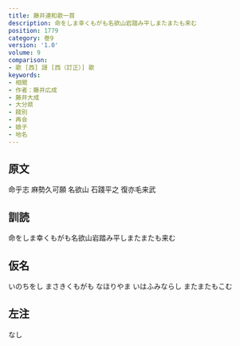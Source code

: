 ```yaml
---
title: 藤井連和歌一首
description: 命をしま幸くもがも名欲山岩踏み平しまたまたも来む
position: 1779
category: 巻9
version: '1.0'
volume: 9
comparison:
- 歌 [西] 謌 [西（訂正）] 歌
keywords:
- 相聞
- 作者：藤井広成
- 藤井大成
- 大分県
- 餞別
- 再会
- 娘子
- 地名
---
```


## 原文

命乎志 麻勢久可願 名欲山 石踐平之 復亦毛来武

## 訓読

命をしま幸くもがも名欲山岩踏み平しまたまたも来む

## 仮名

いのちをし まさきくもがも なほりやま いはふみならし またまたもこむ

## 左注

なし
